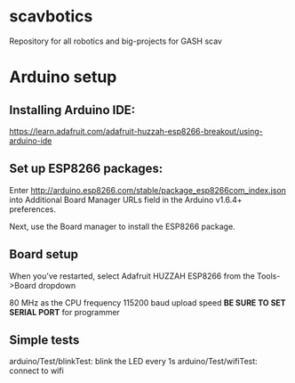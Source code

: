 # scavbotics
Repository for all robotics and big-projects for GASH scav


# Arduino setup
## Installing Arduino IDE:

https://learn.adafruit.com/adafruit-huzzah-esp8266-breakout/using-arduino-ide

## Set up ESP8266 packages:

Enter http://arduino.esp8266.com/stable/package_esp8266com_index.json into Additional Board Manager URLs field in the Arduino v1.6.4+ preferences.

Next, use the Board manager to install the ESP8266 package.

## Board setup

When you've restarted, select Adafruit HUZZAH ESP8266 from the Tools->Board dropdown

80 MHz as the CPU frequency
115200 baud upload speed
**BE SURE TO SET SERIAL PORT** for programmer


## Simple tests

arduino/Test/blinkTest: blink the LED every 1s
arduino/Test/wifiTest: connect to wifi
